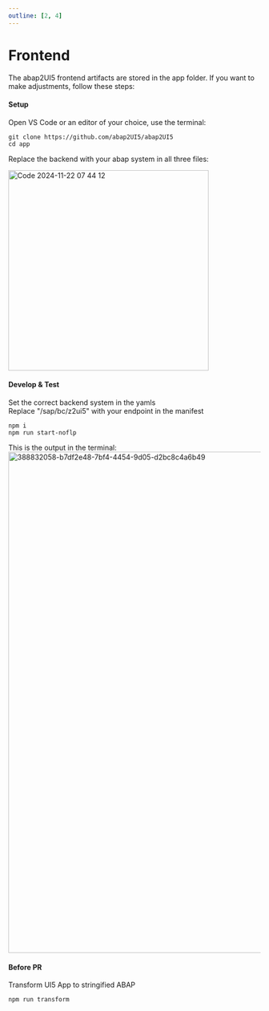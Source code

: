 ```yaml
---
outline: [2, 4]
---
```

# Frontend

The abap2UI5 frontend artifacts are stored in the app folder. If you want to make adjustments, follow these steps:

#### Setup 
Open VS Code or an editor of your choice, use the terminal:
```
git clone https://github.com/abap2UI5/abap2UI5
cd app
```
Replace the backend with your abap system in all three files:

<img width="400" alt="Code 2024-11-22 07 44 12" src="https://github.com/user-attachments/assets/155c9a3f-8a0a-494b-8fc4-a4bba2bf0e90">


#### Develop & Test
Set the correct backend system in the yamls <br>
Replace "/sap/bc/z2ui5" with your endpoint in the manifest
```
npm i
npm run start-noflp
```
This is the output in the terminal:
<img width="1000" alt="388832058-b7df2e48-7bf4-4454-9d05-d2bc8c4a6b49" src="https://github.com/user-attachments/assets/3e0118e8-d05f-48d1-bcc0-28073adf6e47">


#### Before PR
Transform UI5 App to stringified ABAP
```
npm run transform
```
